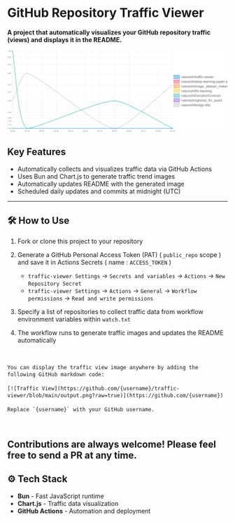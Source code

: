 # GitHub Repository Traffic Viewer

**A project that automatically visualizes your GitHub repository traffic (views) and displays it in the README.**



[![Traffic View](https://github.com/naturesh/traffic-viewer/blob/main/output.png?raw=true)](https://github.com/naturesh/traffic-viewer)

## Key Features

- Automatically collects and visualizes traffic data via GitHub Actions
- Uses Bun and Chart.js to generate traffic trend images
- Automatically updates README with the generated image
- Scheduled daily updates and commits at midnight (UTC)

---

## 🛠️ How to Use

1. Fork or clone this project to your repository
2. Generate a GitHub Personal Access Token (PAT) ( `public_repo` scope ) and save it in Actions Secrets ( name : `ACCESS_TOKEN` )
   - `traffic-viewer Settings` -> `Secrets and variables` -> `Actions` -> `New Repository Secret`
   - `traffic-viewer Settings` -> `Actions` -> `General` -> `Workflow permissions` -> `Read and write permissions`
    
3. Specify a list of repositories to collect traffic data from workflow environment variables within `watch.txt`
4. The workflow runs to generate traffic images and updates the README automatically

<br>

```
You can display the traffic view image anywhere by adding the following GitHub markdown code:

[![Traffic View](https://github.com/{username}/traffic-viewer/blob/main/output.png?raw=true)](https://github.com/{username})

Replace `{username}` with your GitHub username.
```

<br>

## Contributions are always welcome! Please feel free to send a PR at any time.

## ⚙️ Tech Stack

- **Bun** - Fast JavaScript runtime
- **Chart.js** - Traffic data visualization
- **GitHub Actions** - Automation and deployment



